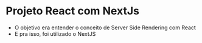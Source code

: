 # Projeto React com NextJs

  - O objetivo era entender o conceito de Server Side Rendering com React
  - E pra isso, foi utilizado o NextJS